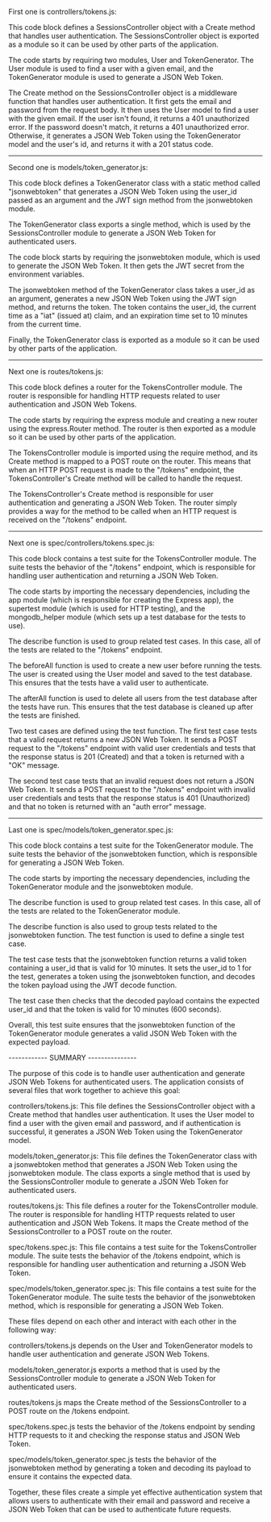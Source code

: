 First one is controllers/tokens.js:

This code block defines a SessionsController object with a Create method that handles user authentication. The SessionsController object is exported as a module so it can be used by other parts of the application.

The code starts by requiring two modules, User and TokenGenerator. The User module is used to find a user with a given email, and the TokenGenerator module is used to generate a JSON Web Token.

The Create method on the SessionsController object is a middleware function that handles user authentication. It first gets the email and password from the request body. It then uses the User model to find a user with the given email. If the user isn't found, it returns a 401 unauthorized error. If the password doesn't match, it returns a 401 unauthorized error. Otherwise, it generates a JSON Web Token using the TokenGenerator model and the user's id, and returns it with a 201 status code.

---

Second one is models/token_generator.js: 

This code block defines a TokenGenerator class with a static method called "jsonwebtoken" that generates a JSON Web Token using the user_id passed as an argument and the JWT sign method from the jsonwebtoken module.

The TokenGenerator class exports a single method, which is used by the SessionsController module to generate a JSON Web Token for authenticated users.

The code block starts by requiring the jsonwebtoken module, which is used to generate the JSON Web Token. It then gets the JWT secret from the environment variables.

The jsonwebtoken method of the TokenGenerator class takes a user_id as an argument, generates a new JSON Web Token using the JWT sign method, and returns the token. The token contains the user_id, the current time as a "iat" (issued at) claim, and an expiration time set to 10 minutes from the current time.

Finally, the TokenGenerator class is exported as a module so it can be used by other parts of the application.

---

Next one is routes/tokens.js: 

This code block defines a router for the TokensController module. The router is responsible for handling HTTP requests related to user authentication and JSON Web Tokens.

The code starts by requiring the express module and creating a new router using the express.Router method. The router is then exported as a module so it can be used by other parts of the application.

The TokensController module is imported using the require method, and its Create method is mapped to a POST route on the router. This means that when an HTTP POST request is made to the "/tokens" endpoint, the TokensController's Create method will be called to handle the request.

The TokensController's Create method is responsible for user authentication and generating a JSON Web Token. The router simply provides a way for the method to be called when an HTTP request is received on the "/tokens" endpoint.

---

Next one is spec/controllers/tokens.spec.js:

This code block contains a test suite for the TokensController module. The suite tests the behavior of the "/tokens" endpoint, which is responsible for handling user authentication and returning a JSON Web Token.

The code starts by importing the necessary dependencies, including the app module (which is responsible for creating the Express app), the supertest module (which is used for HTTP testing), and the mongodb_helper module (which sets up a test database for the tests to use).

The describe function is used to group related test cases. In this case, all of the tests are related to the "/tokens" endpoint.

The beforeAll function is used to create a new user before running the tests. The user is created using the User model and saved to the test database. This ensures that the tests have a valid user to authenticate.

The afterAll function is used to delete all users from the test database after the tests have run. This ensures that the test database is cleaned up after the tests are finished.

Two test cases are defined using the test function. The first test case tests that a valid request returns a new JSON Web Token. It sends a POST request to the "/tokens" endpoint with valid user credentials and tests that the response status is 201 (Created) and that a token is returned with a "OK" message.

The second test case tests that an invalid request does not return a JSON Web Token. It sends a POST request to the "/tokens" endpoint with invalid user credentials and tests that the response status is 401 (Unauthorized) and that no token is returned with an "auth error" message.

---

Last one is spec/models/token_generator.spec.js:

This code block contains a test suite for the TokenGenerator module. The suite tests the behavior of the jsonwebtoken function, which is responsible for generating a JSON Web Token.

The code starts by importing the necessary dependencies, including the TokenGenerator module and the jsonwebtoken module.

The describe function is used to group related test cases. In this case, all of the tests are related to the TokenGenerator module.

The describe function is also used to group tests related to the jsonwebtoken function. The test function is used to define a single test case.

The test case tests that the jsonwebtoken function returns a valid token containing a user_id that is valid for 10 minutes. It sets the user_id to 1 for the test, generates a token using the jsonwebtoken function, and decodes the token payload using the JWT decode function.

The test case then checks that the decoded payload contains the expected user_id and that the token is valid for 10 minutes (600 seconds).

Overall, this test suite ensures that the jsonwebtoken function of the TokenGenerator module generates a valid JSON Web Token with the expected payload.


------------ SUMMARY ---------------


The purpose of this code is to handle user authentication and generate JSON Web Tokens for authenticated users. The application consists of several files that work together to achieve this goal:

controllers/tokens.js: This file defines the SessionsController object with a Create method that handles user authentication. It uses the User model to find a user with the given email and password, and if authentication is successful, it generates a JSON Web Token using the TokenGenerator model.

models/token_generator.js: This file defines the TokenGenerator class with a jsonwebtoken method that generates a JSON Web Token using the jsonwebtoken module. The class exports a single method that is used by the SessionsController module to generate a JSON Web Token for authenticated users.

routes/tokens.js: This file defines a router for the TokensController module. The router is responsible for handling HTTP requests related to user authentication and JSON Web Tokens. It maps the Create method of the SessionsController to a POST route on the router.

spec/tokens.spec.js: This file contains a test suite for the TokensController module. The suite tests the behavior of the /tokens endpoint, which is responsible for handling user authentication and returning a JSON Web Token.

spec/models/token_generator.spec.js: This file contains a test suite for the TokenGenerator module. The suite tests the behavior of the jsonwebtoken method, which is responsible for generating a JSON Web Token.

These files depend on each other and interact with each other in the following way:

controllers/tokens.js depends on the User and TokenGenerator models to handle user authentication and generate JSON Web Tokens.

models/token_generator.js exports a method that is used by the SessionsController module to generate a JSON Web Token for authenticated users.

routes/tokens.js maps the Create method of the SessionsController to a POST route on the /tokens endpoint.

spec/tokens.spec.js tests the behavior of the /tokens endpoint by sending HTTP requests to it and checking the response status and JSON Web Token.

spec/models/token_generator.spec.js tests the behavior of the jsonwebtoken method by generating a token and decoding its payload to ensure it contains the expected data.

Together, these files create a simple yet effective authentication system that allows users to authenticate with their email and password and receive a JSON Web Token that can be used to authenticate future requests.